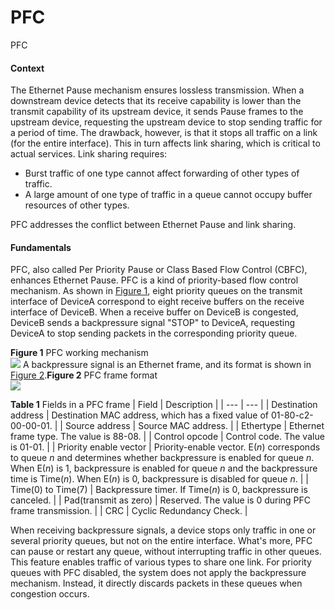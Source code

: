 PFC
===

PFC

#### Context

The Ethernet Pause mechanism ensures lossless transmission. When a downstream device detects that its receive capability is lower than the transmit capability of its upstream device, it sends Pause frames to the upstream device, requesting the upstream device to stop sending traffic for a period of time. The drawback, however, is that it stops all traffic on a link (for the entire interface). This in turn affects link sharing, which is critical to actual services. Link sharing requires:

* Burst traffic of one type cannot affect forwarding of other types of traffic.
* A large amount of one type of traffic in a queue cannot occupy buffer resources of other types.

PFC addresses the conflict between Ethernet Pause and link sharing.


#### Fundamentals

PFC, also called Per Priority Pause or Class Based Flow Control (CBFC), enhances Ethernet Pause. PFC is a kind of priority-based flow control mechanism. As shown in [Figure 1](#EN-US_CONCEPT_0000001563749997__fig_dc_fd_dcb_000401), eight priority queues on the transmit interface of DeviceA correspond to eight receive buffers on the receive interface of DeviceB. When a receive buffer on DeviceB is congested, DeviceB sends a backpressure signal "STOP" to DeviceA, requesting DeviceA to stop sending packets in the corresponding priority queue.

**Figure 1** PFC working mechanism  
![](figure/en-us_image_0000001512830130.png)
A backpressure signal is an Ethernet frame, and its format is shown in [Figure 2](#EN-US_CONCEPT_0000001563749997__fig_dc_fd_dcb_000402).**Figure 2** PFC frame format  
![](figure/en-us_image_0000001563869657.png)

**Table 1** Fields in a PFC frame
| Field | Description |
| --- | --- |
| Destination address | Destination MAC address, which has a fixed value of 01-80-c2-00-00-01. |
| Source address | Source MAC address. |
| Ethertype | Ethernet frame type. The value is 88-08. |
| Control opcode | Control code. The value is 01-01. |
| Priority enable vector | Priority-enable vector.  E(*n*) corresponds to queue *n* and determines whether backpressure is enabled for queue *n*. When E(*n*) is 1, backpressure is enabled for queue *n* and the backpressure time is Time(*n*). When E(*n*) is 0, backpressure is disabled for queue *n*. |
| Time(0) to Time(7) | Backpressure timer.  If Time(*n*) is 0, backpressure is canceled. |
| Pad(transmit as zero) | Reserved.  The value is 0 during PFC frame transmission. |
| CRC | Cyclic Redundancy Check. |


When receiving backpressure signals, a device stops only traffic in one or several priority queues, but not on the entire interface. What's more, PFC can pause or restart any queue, without interrupting traffic in other queues. This feature enables traffic of various types to share one link. For priority queues with PFC disabled, the system does not apply the backpressure mechanism. Instead, it directly discards packets in these queues when congestion occurs.